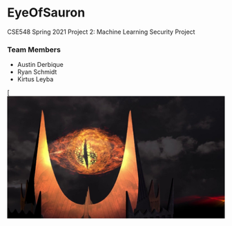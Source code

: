 # EyeOfSauron

CSE548 Spring 2021 Project 2: Machine Learning Security Project

### Team Members
- Austin Derbique
- Ryan Schmidt
- Kirtus Leyba

[![Eye of Sauron](documents/sauron.jpg)

